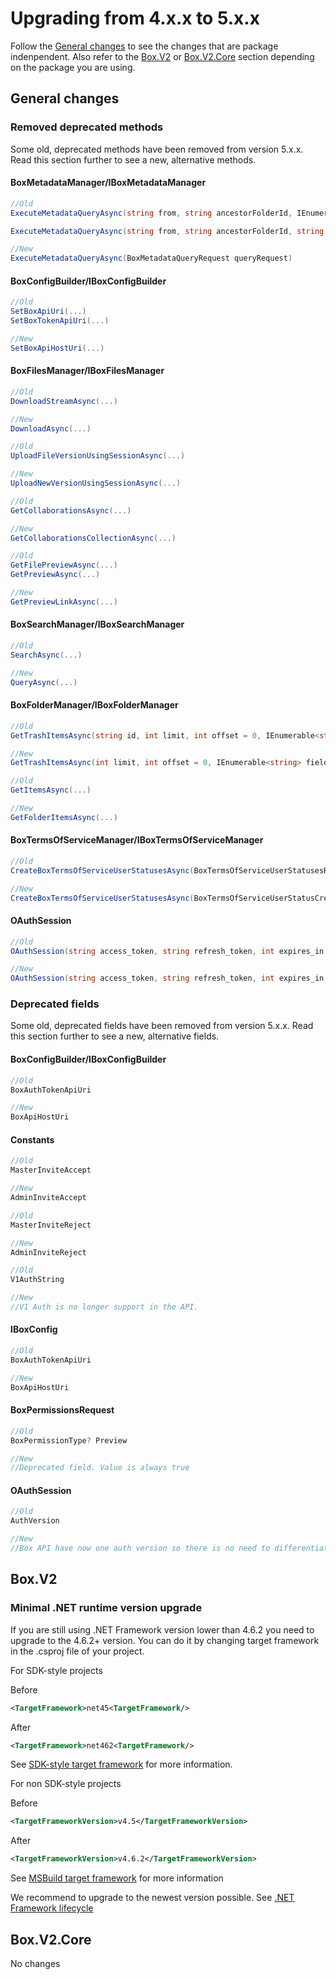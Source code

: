 # Upgrading from 4.x.x to 5.x.x

Follow the [General changes](#general-changes) to see the changes that are package indenpendent. Also refer to the [Box.V2](#box-v2) or 
[Box.V2.Core](#box-v2-core) section depending on the package you are using.

## General changes

### Removed deprecated methods

Some old, deprecated methods have been removed from version 5.x.x. Read this section further to see a new, alternative methods.

#### BoxMetadataManager/IBoxMetadataManager
 
```c#
//Old
ExecuteMetadataQueryAsync(string from, string ancestorFolderId, IEnumerable<string> fields, string query, Dictionary<string, object> queryParameters, string indexName, List<BoxMetadataQueryOrderBy> orderBy, int limit, string marker, bool autoPaginate)

ExecuteMetadataQueryAsync(string from, string ancestorFolderId, string query = null, Dictionary<string, object> queryParameters = null, string indexName = null, List<BoxMetadataQueryOrderBy> orderBy = null, int limit = 100, string marker = null, bool autoPaginate = false)

//New
ExecuteMetadataQueryAsync(BoxMetadataQueryRequest queryRequest)
```

#### BoxConfigBuilder/IBoxConfigBuilder

```c#
//Old
SetBoxApiUri(...)
SetBoxTokenApiUri(...)

//New
SetBoxApiHostUri(...)
```

#### BoxFilesManager/IBoxFilesManager

```c#
//Old
DownloadStreamAsync(...)

//New
DownloadAsync(...)
```

```c#
//Old
UploadFileVersionUsingSessionAsync(...)

//New 
UploadNewVersionUsingSessionAsync(...)
```


```c#
//Old
GetCollaborationsAsync(...)

//New
GetCollaborationsCollectionAsync(...)
```

```c#
//Old
GetFilePreviewAsync(...)
GetPreviewAsync(...)

//New
GetPreviewLinkAsync(...)
```

#### BoxSearchManager/IBoxSearchManager

```c#
//Old
SearchAsync(...)

//New
QueryAsync(...)
```

#### BoxFolderManager/IBoxFolderManager

```c#
//Old
GetTrashItemsAsync(string id, int limit, int offset = 0, IEnumerable<string> fields = null)

//New
GetTrashItemsAsync(int limit, int offset = 0, IEnumerable<string> fields = null, bool autoPaginate = false, string sort = null, BoxSortDirection? direction = null)
```

```c#
//Old
GetItemsAsync(...)

//New
GetFolderItemsAsync(...)
```

#### BoxTermsOfServiceManager/IBoxTermsOfServiceManager

```c#
//Old
CreateBoxTermsOfServiceUserStatusesAsync(BoxTermsOfServiceUserStatusesRequest termsOfServicesUserStatusesRequest)

//New
CreateBoxTermsOfServiceUserStatusesAsync(BoxTermsOfServiceUserStatusCreateRequest termsOfServiceUserStatusCreateRequest)
```

#### OAuthSession

```c#
//Old
OAuthSession(string access_token, string refresh_token, int expires_in, string token_type, AuthVersion authVersion)

//New
OAuthSession(string access_token, string refresh_token, int expires_in, string token_type)
```

### Deprecated fields

Some old, deprecated fields have been removed from version 5.x.x. Read this section further to see a new, alternative fields.

#### BoxConfigBuilder/IBoxConfigBuilder

```c#
//Old
BoxAuthTokenApiUri

//New
BoxApiHostUri
```

#### Constants

```c#
//Old
MasterInviteAccept

//New
AdminInviteAccept
```

```c#
//Old
MasterInviteReject

//New
AdminInviteReject
```

```c#
//Old
V1AuthString

//New
//V1 Auth is no longer support in the API.
```

#### IBoxConfig

```c#
//Old
BoxAuthTokenApiUri

//New
BoxApiHostUri
```

#### BoxPermissionsRequest

```c#
//Old
BoxPermissionType? Preview

//New
//Deprecated field. Value is always true 
```

#### OAuthSession

```c#
//Old
AuthVersion

//New
//Box API have now one auth version so there is no need to differentiate between them.
```

## Box.V2

### Minimal .NET runtime version upgrade

If you are still using .NET Framework version lower than 4.6.2 you need to upgrade to the 4.6.2+ version. You can do it by changing target framework in the .csproj file of your project.

For SDK-style projects

Before
```xml
<TargetFramework>net45<TargetFramework/>
```

After
```xml
<TargetFramework>net462<TargetFramework/>
```

See [SDK-style target framework](https://learn.microsoft.com/en-us/dotnet/standard/frameworks) for more information.

For non SDK-style projects

Before
```xml
<TargetFrameworkVersion>v4.5</TargetFrameworkVersion>
```

After
```xml
<TargetFrameworkVersion>v4.6.2</TargetFrameworkVersion>
```

See [MSBuild target framework](https://learn.microsoft.com/en-us/visualstudio/msbuild/msbuild-target-framework-and-target-platform?view=vs-2022) for more information

We recommend to upgrade to the newest version possible. 
See [.NET Framework lifecycle](https://learn.microsoft.com/en-us/lifecycle/products/microsoft-net-framework)

## Box.V2.Core

No changes